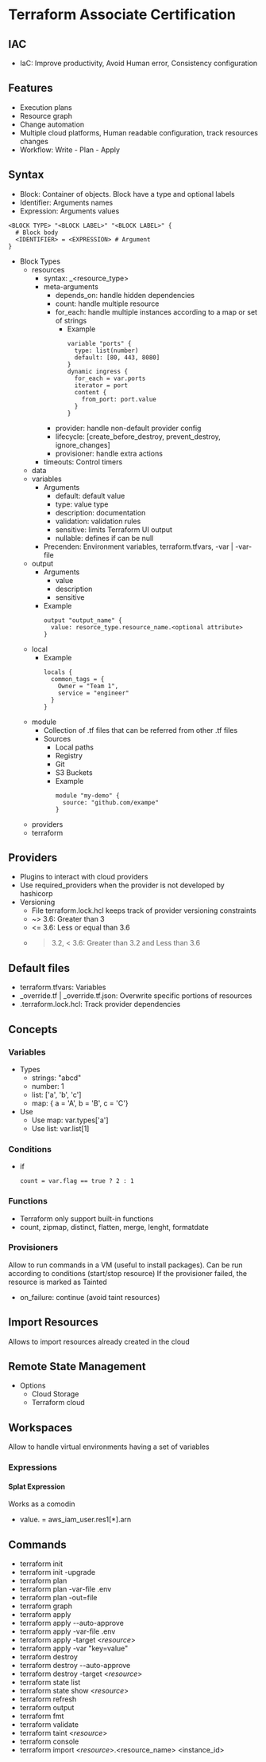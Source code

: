 # Terraform Associate Certification

## IAC

* IaC: Improve productivity, Avoid Human error, Consistency configuration

## Features
* Execution plans
* Resource graph
* Change automation
* Multiple cloud platforms, Human readable configuration, track resources changes
* Workflow: Write - Plan - Apply

## Syntax

* Block: Container of objects. Block have a type and optional labels
* Identifier: Arguments names
* Expression: Arguments values

```
<BLOCK TYPE> "<BLOCK LABEL>" "<BLOCK LABEL>" {
  # Block body
  <IDENTIFIER> = <EXPRESSION> # Argument
}
```

* Block Types
  * resources
    * syntax: <provider>_<resource_type> <name>
    * meta-arguments
      * depends_on: handle hidden dependencies
      * count: handle multiple resource
      * for_each: handle multiple instances according to a map or set of strings
        * Example
          ```
          variable "ports" {
            type: list(number)
            default: [80, 443, 8080]
          }
          dynamic ingress {
            for_each = var.ports
            iterator = port
            content {
              from_port: port.value
            }
          }
          ```
      * provider: handle non-default provider config
      * lifecycle: [create_before_destroy, prevent_destroy, ignore_changes]
      * provisioner: handle extra actions
    * timeouts: Control timers
  * data
  * variables
    * Arguments
      * default: default value
      * type: value type
      * description: documentation
      * validation: validation rules
      * sensitive: limits Terraform UI output
      * nullable: defines if can be null
    * Precenden: Environment variables, terraform.tfvars, -var | -var-file
  * output
    * Arguments
      * value
      * description
      * sensitive
    * Example
        ```
        output "output_name" {
          value: resorce_type.resource_name.<optional attribute>
        }
        ```
  * local
    * Example
      ```
      locals {
        common_tags = {
          Owner = "Team 1",
          service = "engineer"
        }
      }
      ```
  * module
    * Collection of .tf files that can be referred from other .tf files
    * Sources
      * Local paths
      * Registry
      * Git
      * S3 Buckets
      * Example
        ```
        module "my-demo" {
          source: "github.com/exampe"
        }
        ```
  * providers
  * terraform

## Providers

* Plugins to interact with cloud providers
* Use required_providers when the provider is not developed by hashicorp
* Versioning
  * File terraform.lock.hcl keeps track of provider versioning constraints
  * ~> 3.6: Greater than 3
  * <= 3.6: Less or equal than 3.6
  * > 3.2, < 3.6: Greater than 3.2 and Less than 3.6

## Default files

* terraform.tfvars: Variables
* _override.tf | _override.tf.json: Overwrite specific portions of resources
* .terraform.lock.hcl: Track provider dependencies

## Concepts

### Variables

* Types
  * strings: "abcd"
  * number: 1
  * list: ['a', 'b', 'c']
  * map: { a = 'A', b = 'B', c = 'C'}
* Use
  * Use map: var.types['a']
  * Use list: var.list[1]

### Conditions

* if
  ```
  count = var.flag == true ? 2 : 1
  ```

### Functions

* Terraform only support built-in functions
* count, zipmap, distinct, flatten, merge, lenght, formatdate

### Provisioners

Allow to run commands in a VM (useful to install packages).
Can be run according to conditions (start/stop resource)
If the provisioner failed, the resource is marked as Tainted
* on_failure: continue (avoid taint resources)

## Import Resources

Allows to import resources already created in the cloud

## Remote State Management

* Options
  * Cloud Storage
  * Terraform cloud

## Workspaces

Allow to handle virtual environments having a set of variables

### Expressions

#### Splat Expression

Works as a comodin

* value. = aws_iam_user.res1[*].arn

## Commands

* terraform init
* terraform init -upgrade
* terraform plan
* terraform plan -var-file .env
* terraform plan -out=file
* terraform graph
* terraform apply
* terraform apply --auto-approve
* terraform apply -var-file .env
* terraform apply -target <_resource_>
* terraform apply -var "key=value"
* terraform destroy
* terraform destroy --auto-approve
* terraform destroy -target <_resource_>
* terraform state list
* terraform state show <_resource_>
* terraform refresh
* terraform output
* terraform fmt
* terraform validate
* terraform taint <_resource_>
* terraform console
* terraform import <_resource_>.<resource_name> <instance_id>
